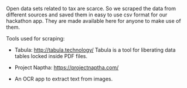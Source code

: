 Open data sets related to tax are scarce. So we scraped the data from different sources and saved them in easy to use csv format for our hackathon app. They are made available here for anyone to make use of them.

Tools used for scraping:
- Tabula: http://tabula.technology/
      Tabula is a tool for liberating data tables locked inside PDF files.

- Project Naptha: https://projectnaptha.com/
-    An OCR app to extract text from images.
